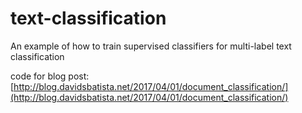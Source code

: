 # text-classification
An example of how to train supervised classifiers for multi-label text classification

code for blog post: [http://blog.davidsbatista.net/2017/04/01/document_classification/](http://blog.davidsbatista.net/2017/04/01/document_classification/)
